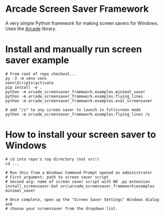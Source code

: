 # Arcade Screen Saver Framework

A very simple Python framework for making screen savers for Windows.  Uses the [Arcade](https://github.com/pythonarcade/arcade) library.


# Install and manually run screen saver example

    # From root of repo checkout...
    py -3 -m venv venv
    venv\Scripts\activate
    pip install -e .
    python -m arcade_screensaver_framework.examples.minimal_saver
    python -m arcade_screensaver_framework.examples.flying_lines
    python -m arcade_screensaver_framework.examples.oval_screensaver
    
    # add "/s" to any screen saver to launch in fullscreen mode
    python -m arcade_screensaver_framework.examples.flying_lines /s


# How to install your screen saver to Windows 

    # cd into repo's top directory (not src!)
    cd ...
       
    # Run this from a Windows Command Prompt opened as administrator
    # First argument: path to screen saver script
    # Second arg: name of screen saver script with NO .py extension
    install_screensaver.bat src\arcade_screensaver_framework\examples minimal_saver
    
    # Once complete, open up the "Screen Saver Settings" Windows dialog and
    # choose your screensaver from the dropdown list.  
